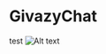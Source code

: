 # GivazyChat
test
![Alt text](https://media.discordapp.net/attachments/1074408600669257743/1075470694911062017/20230215_183612.png?width=764&height=179 "The GivazyChat App")
